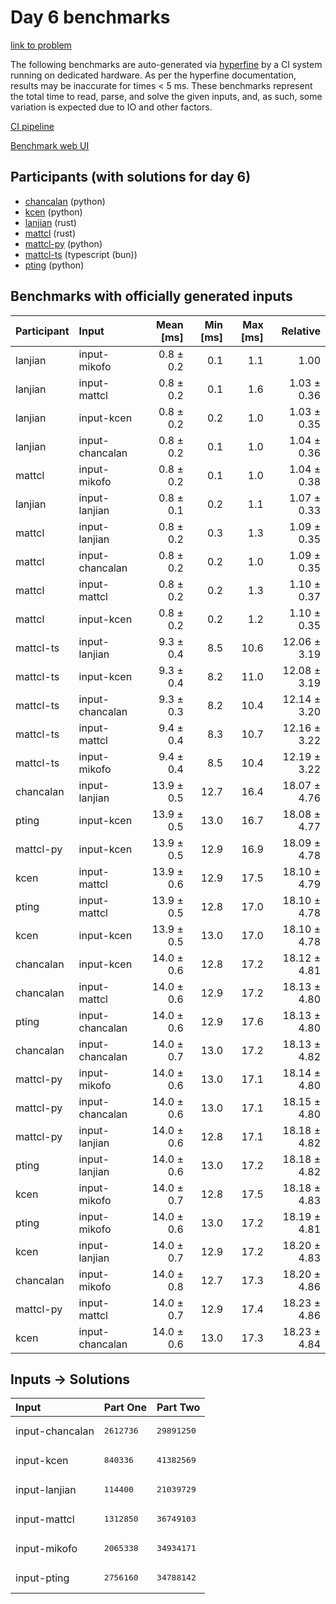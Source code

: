 # Day 6 benchmarks

[link to problem](https://adventofcode.com/2023/day/6)

The following benchmarks are auto-generated via
[hyperfine](https://github.com/sharkdp/hyperfine) by a CI system running on
dedicated hardware. As per the hyperfine documentation, results may be
inaccurate for times < 5 ms. These benchmarks represent the total time to read,
parse, and solve the given inputs, and, as such, some variation is expected due
to IO and other factors.

[CI pipeline](http://ci.papercode.net:8080/teams/main/pipelines/aoc2023)

[Benchmark web UI](https://aoc.ancalagon.black)


## Participants (with solutions for day 6)

- [chancalan](https://github.com/chancalan/aoc2023) (python)
- [kcen](https://github.com/kcen/aoc2023) (python)
- [lanjian](https://github.com/lanjian/aoc-2023) (rust)
- [mattcl](https://github.com/mattcl/aoc2023) (rust)
- [mattcl-py](https://github.com/mattcl/aoc2023-py) (python)
- [mattcl-ts](https://github.com/mattcl/aoc2023-js) (typescript (bun))
- [pting](https://github.com/pting/aoc2023) (python)


## Benchmarks with officially generated inputs

| Participant | Input | Mean [ms] | Min [ms] | Max [ms] | Relative |
|:---|:---|---:|---:|---:|---:|
| lanjian | input-mikofo | 0.8 ± 0.2 | 0.1 | 1.1 | 1.00 |
| lanjian | input-mattcl | 0.8 ± 0.2 | 0.1 | 1.6 | 1.03 ± 0.36 |
| lanjian | input-kcen | 0.8 ± 0.2 | 0.2 | 1.0 | 1.03 ± 0.35 |
| lanjian | input-chancalan | 0.8 ± 0.2 | 0.1 | 1.0 | 1.04 ± 0.36 |
| mattcl | input-mikofo | 0.8 ± 0.2 | 0.1 | 1.0 | 1.04 ± 0.38 |
| lanjian | input-lanjian | 0.8 ± 0.1 | 0.2 | 1.1 | 1.07 ± 0.33 |
| mattcl | input-lanjian | 0.8 ± 0.2 | 0.3 | 1.3 | 1.09 ± 0.35 |
| mattcl | input-chancalan | 0.8 ± 0.2 | 0.2 | 1.0 | 1.09 ± 0.35 |
| mattcl | input-mattcl | 0.8 ± 0.2 | 0.2 | 1.3 | 1.10 ± 0.37 |
| mattcl | input-kcen | 0.8 ± 0.2 | 0.2 | 1.2 | 1.10 ± 0.35 |
| mattcl-ts | input-lanjian | 9.3 ± 0.4 | 8.5 | 10.6 | 12.06 ± 3.19 |
| mattcl-ts | input-kcen | 9.3 ± 0.4 | 8.2 | 11.0 | 12.08 ± 3.19 |
| mattcl-ts | input-chancalan | 9.3 ± 0.3 | 8.2 | 10.4 | 12.14 ± 3.20 |
| mattcl-ts | input-mattcl | 9.4 ± 0.4 | 8.3 | 10.7 | 12.16 ± 3.22 |
| mattcl-ts | input-mikofo | 9.4 ± 0.4 | 8.5 | 10.4 | 12.19 ± 3.22 |
| chancalan | input-lanjian | 13.9 ± 0.5 | 12.7 | 16.4 | 18.07 ± 4.76 |
| pting | input-kcen | 13.9 ± 0.5 | 13.0 | 16.7 | 18.08 ± 4.77 |
| mattcl-py | input-kcen | 13.9 ± 0.5 | 12.9 | 16.9 | 18.09 ± 4.78 |
| kcen | input-mattcl | 13.9 ± 0.6 | 12.9 | 17.5 | 18.10 ± 4.79 |
| pting | input-mattcl | 13.9 ± 0.5 | 12.8 | 17.0 | 18.10 ± 4.78 |
| kcen | input-kcen | 13.9 ± 0.5 | 13.0 | 17.0 | 18.10 ± 4.78 |
| chancalan | input-kcen | 14.0 ± 0.6 | 12.8 | 17.2 | 18.12 ± 4.81 |
| chancalan | input-mattcl | 14.0 ± 0.6 | 12.9 | 17.2 | 18.13 ± 4.80 |
| pting | input-chancalan | 14.0 ± 0.6 | 12.9 | 17.6 | 18.13 ± 4.80 |
| chancalan | input-chancalan | 14.0 ± 0.7 | 13.0 | 17.2 | 18.13 ± 4.82 |
| mattcl-py | input-mikofo | 14.0 ± 0.6 | 13.0 | 17.1 | 18.14 ± 4.80 |
| mattcl-py | input-chancalan | 14.0 ± 0.6 | 13.0 | 17.1 | 18.15 ± 4.80 |
| mattcl-py | input-lanjian | 14.0 ± 0.6 | 12.8 | 17.1 | 18.18 ± 4.82 |
| pting | input-lanjian | 14.0 ± 0.6 | 13.0 | 17.2 | 18.18 ± 4.82 |
| kcen | input-mikofo | 14.0 ± 0.7 | 12.8 | 17.5 | 18.18 ± 4.83 |
| pting | input-mikofo | 14.0 ± 0.6 | 13.0 | 17.2 | 18.19 ± 4.81 |
| kcen | input-lanjian | 14.0 ± 0.7 | 12.9 | 17.2 | 18.20 ± 4.83 |
| chancalan | input-mikofo | 14.0 ± 0.8 | 12.7 | 17.3 | 18.20 ± 4.86 |
| mattcl-py | input-mattcl | 14.0 ± 0.7 | 12.9 | 17.4 | 18.23 ± 4.86 |
| kcen | input-chancalan | 14.0 ± 0.6 | 13.0 | 17.3 | 18.23 ± 4.84 |


## Inputs -> Solutions

| Input | Part One | Part Two |
|:---|:---|:---|
|input-chancalan|<pre>2612736</pre>|<pre>29891250</pre>|
|input-kcen|<pre>840336</pre>|<pre>41382569</pre>|
|input-lanjian|<pre>114400</pre>|<pre>21039729</pre>|
|input-mattcl|<pre>1312850</pre>|<pre>36749103</pre>|
|input-mikofo|<pre>2065338</pre>|<pre>34934171</pre>|
|input-pting|<pre>2756160</pre>|<pre>34788142</pre>|